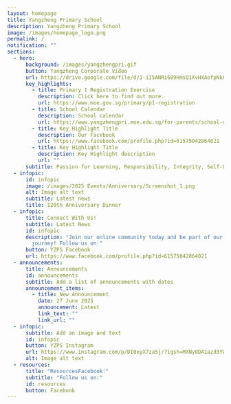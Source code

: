 ```yaml
---
layout: homepage
title: Yangzheng Primary School
description: Yangzheng Primary School
image: /images/homepage_logo.png
permalink: /
notification: ""
sections:
  - hero:
      background: /images/yangzhengpri.gif
      button: Yangzheng Corporate Video
      url: https://drive.google.com/file/d/1-iI5ANRi609HmsQ1XvHXAofpNkK8EjUQ/view
      key_highlights:
        - title: Primary 1 Registration Exercise
          description: Click here to find out more.
          url: https://www.moe.gov.sg/primary/p1-registration
        - title: School Calendar
          description: School calendar
          url: https://www.yangzhengpri.moe.edu.sg/for-parents/school-calendar/
        - title: Key Highlight Title
          description: Our Facebook
          url: https://www.facebook.com/profile.php?id=61575042864021
        - title: Key Highlight Title
          description: Key Highlight description
          url: ""
      subtitle: Passion for Learning, Responsibility, Integrity, Self-Discipline, eMpathy
  - infopic:
      id: infopic
      image: /images/2025 Events/Anniversary/Screenshot_1.png
      alt: Image alt text
      subtitle: Latest news
      title: 120th Anniversary Dinner
  - infopic:
      title: Connect With Us!
      subtitle: Latest News
      id: infopic
      description: "Join our online community today and be part of our Yangzheng
        journey! Follow us on:"
      button: YZPS Facebook
      url: https://www.facebook.com/profile.php?id=61575042864021
  - announcements:
      title: Announcements
      id: announcements
      subtitle: Add a list of announcements with dates
      announcement_items:
        - title: New Announcement
          date: 27 June 2025
          announcement: Latest
          link_text: ""
          link_url: ""
  - infopic:
      subtitle: Add an image and text
      id: infopic
      button: YZPS Instagram
      url: https://www.instagram.com/p/DI0xyX7za5j/?igsh=MXNyODA1azd3YWU3MQ==
      alt: Image alt text
  - resources:
      title: "ResourcesFacebook:"
      subtitle: "Follow us on:"
      id: resources
      button: Facebook
---
```


